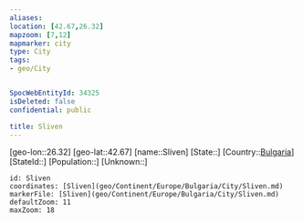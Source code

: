 ```yaml
---
aliases: 
location: [42.67,26.32]
mapzoom: [7,12] 
mapmarker: city 
type: City
tags:
- geo/City


SpocWebEntityId: 34325
isDeleted: false
confidential: public

title: Sliven
---
```

[geo-lon::26.32]
[geo-lat::42.67]
[name::Sliven]
[State::]
[Country::[Bulgaria](geo/Continent/Europe/Bulgaria.md)]
[StateId::]
[Population::]
[Unknown::]


```leaflet
id: Sliven
coordinates: [Sliven](geo/Continent/Europe/Bulgaria/City/Sliven.md)
markerFile: [Sliven](geo/Continent/Europe/Bulgaria/City/Sliven.md)
defaultZoom: 11 
maxZoom: 18
```


